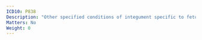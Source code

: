 ```yaml
---
ICD10: P838
Description: "Other specified conditions of integument specific to fetus and newborn"
Matters: No
Weight: 0
---
```

